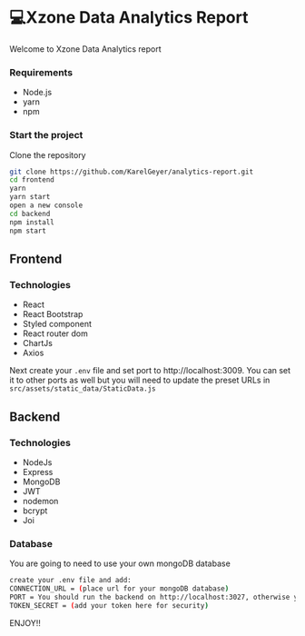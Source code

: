 # 💻Xzone Data Analytics Report

Welcome to Xzone Data Analytics report

### Requirements

- Node.js
- yarn
- npm

### Start the project

Clone the repository

```sh
git clone https://github.com/KarelGeyer/analytics-report.git
cd frontend
yarn
yarn start
open a new console
cd backend
npm install
npm start
```

## Frontend

### Technologies

- React
- React Bootstrap
- Styled component
- React router dom
- ChartJs
- Axios

Next create your `.env` file and set port to http://localhost:3009.
You can set it to other ports as well but you will need to update the preset URLs in `src/assets/static_data/StaticData.js`

## Backend
### Technologies

- NodeJs
- Express
- MongoDB
- JWT
- nodemon
- bcrypt
- Joi

### Database

You are going to need to use your own mongoDB database
```sh
create your .env file and add:
CONNECTION_URL = (place url for your mongoDB database)
PORT = You should run the backend on http://localhost:3027, otherwise you are going to have update preset URLs in `src/assets/static_data/StaticData.js`
TOKEN_SECRET = (add your token here for security)
```

ENJOY!!
